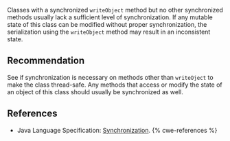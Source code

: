Classes with a synchronized `writeObject` method but no other synchronized methods usually lack a sufficient level of synchronization. If any mutable state of this class can be modified without proper synchronization, the serialization using the `writeObject` method may result in an inconsistent state.


## Recommendation
See if synchronization is necessary on methods other than `writeOject` to make the class thread-safe. Any methods that access or modify the state of an object of this class should usually be synchronized as well.


## References
* Java Language Specification: [Synchronization](https://docs.oracle.com/javase/specs/jls/se11/html/jls-17.html#jls-17.1).
{% cwe-references %}
